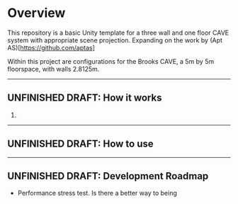 # Overview

This repository is a basic Unity template for a three wall and one floor CAVE system with appropriate scene projection.
Expanding on the work by (Apt AS)[https://github.com/aptas]

Within this project are configurations for the Brooks CAVE, a 5m by 5m floorspace, with walls 2.8125m.




------------------------------------------

## UNFINISHED DRAFT: How it works

1. 



------------------------------------------

## UNFINISHED DRAFT: How to use




------------------------------------------ 

## UNFINISHED DRAFT: Development Roadmap

- Performance stress test. Is there a better way to being
